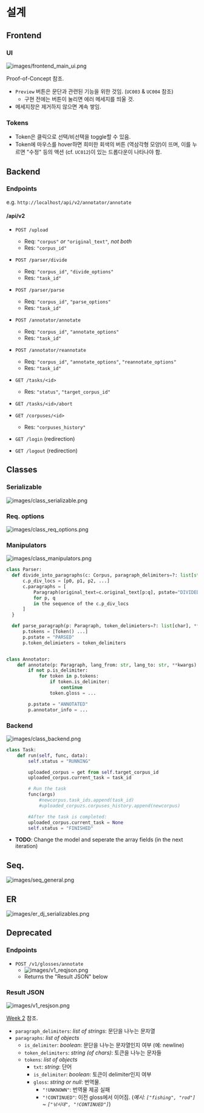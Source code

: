 # 설계

## Frontend

### UI
![images/frontend_main_ui.png](images/frontend_main_ui.png)

Proof-of-Concept 참조.

- `Preview` 버튼은 문단과 관련된 기능을 위한 것임. (`UC003` & `UC004` 참조)
  - 구현 전에는 버튼이 눌리면 에러 메세지를 띄울 것.
- 메세지창은 제거하지 않으면 계속 쌓임.

### Tokens
- Token은 클릭으로 선택/비선택을 toggle할 수 있음.
- Token에 마우스를 hover하면 희미한 회색의 버튼 (역삼각형 모양)이 뜨며, 이를 누르면 "수정" 등의 액션 (cf. `UC012`)이 있는 드롭다운이 나타나야 함.

## Backend

### Endpoints
e.g. `http://localhost/api/v2/annotator/annotate`

#### /api/v2
- `POST /upload`
  - Req: `"corpus"` *or* `"original_text"`*, not both*
  - Res: `"corpus_id"`

- `POST /parser/divide`
  - Req: `"corpus_id"`, `"divide_options"`
  - Res: `"task_id"`
- `POST /parser/parse`
  - Req: `"corpus_id"`, `"parse_options"`
  - Res: `"task_id"`

- `POST /annotator/annotate`
  - Req: `"corpus_id"`, `"annotate_options"`
  - Res: `"task_id"`
- `POST /annotator/reannotate`
  - Req: `"corpus_id"`, `"annotate_options"`, `"reannotate_options"`
  - Res: `"task_id"`

- `GET /tasks/<id>`
  - Res: `"status"`, `"target_corpus_id"`
- `GET /tasks/<id>/abort`

- `GET /corpuses/<id>`
  - Res: `"corpuses_history"`

- `GET /login` (redirection)
- `GET /logout` (redirection)

## Classes

### Serializable
![images/class_serializable.png](images/class_serializable.png)

### Req. options
![images/class_req_options.png](images/class_req_options.png)

### Manipulators
![images/class_manipulators.png](images/class_manipulators.png)

```python
class Parser: 
  def divide_into_paragraphs(c: Corpus, paragraph_delimiters=?: list[str], **kwargs) {
      c.p_div_locs = [p0, p1, p2, ...]
      c.paragraphs = [
          Paragraph(original_text=c.original_text[p:q], pstate="DIVIDED")
          for p, q
          in the sequence of the c.p_div_locs
      ]
  }

  def parse_paragraph(p: Paragraph, token_delimieters=?: list[char], **kwargs):
      p.tokens = [Token() ...]
      p.pstate = "PARSED"
      p.token_delimieters = token_delimiters


class Annotator:
	def annotate(p: Paragraph, lang_from: str, lang_to: str, **kwargs):
		if not p.is_delimiter:
			for token in p.tokens:
				if token.is_delimiter:
					continue
				token.gloss = ...

		p.pstate = "ANNOTATED"
		p.annotator_info = ...
```

### Backend
![images/class_backend.png](images/class_backend.png)

```python
class Task:
	def run(self, func, data):
		self.status = "RUNNING"

		uploaded_corpus = get from self.target_corpus_id
		uploaded_corpus.current_task = task_id

		# Run the task
		func(args) 
			#newcorpus.task_ids.append(task_id)
			#uploaded_corpuzs.corpuses_history.append(newcorpus)

		#After the task is completed:
		uploaded_corpus.current_task = None
		self.status = "FINISHED"
```
- **TODO**: Change the model and seperate the array fields (in the next iteration)

## Seq.
![images/seq_general.png](images/seq_general.png)

## ER
![images/er_dj_serializables.png](images/er_dj_serializables.png)

## Deprecated
### Endpoints
- `POST /v1/glosses/annotate`
  - ![images/v1_reqjson.png](images/v1_reqjson.png)
  - Returns the "Result JSON" below

### Result JSON

![images/v1_resjson.png](images/v1_resjson.png)

[Week 2](/docs/weekly/week2.md) 참조.

- `paragraph_delimiters`: *list of strings*: 문단을 나누는 문자열
- `paragraphs`: *list of objects*
  - `is_delimiter`: *boolean*: 문단을 나누는 문자열인지 여부 (예: newline)
  - `token_delimiters`: *string (of chars)*: 토큰을 나누는 문자들
  - `tokens`: *list of objects*
    - `txt`: *string*: 단어
	- `is_delimiter`: *boolean*: 토큰이 delimiter인지 여부
	- `gloss`: *string or null*: 번역물.
	  - `"!UNKNOWN"`: 번역물 제공 실패
	  - `"!CONTINUED"`: 이전 gloss에서 이어짐. (*예시: `["fishing", "rod"]` ~ `["낚시대", "!CONTINUED"]`*)
